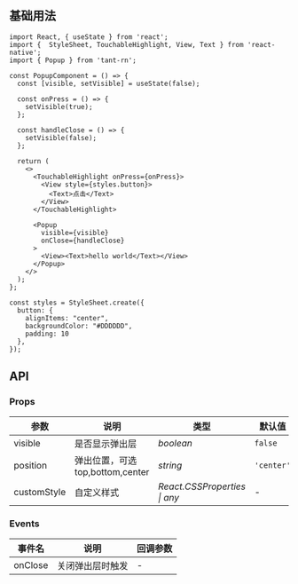 ## 基础用法


```tsx
import React, { useState } from 'react';
import {  StyleSheet, TouchableHighlight, View, Text } from 'react-native';
import { Popup } from 'tant-rn';

const PopupComponent = () => {
  const [visible, setVisible] = useState(false);

  const onPress = () => {
    setVisible(true);
  };

  const handleClose = () => {
    setVisible(false);
  };

  return (
    <>
      <TouchableHighlight onPress={onPress}>
        <View style={styles.button}>
          <Text>点击</Text>
        </View>
      </TouchableHighlight>

      <Popup
        visible={visible}
        onClose={handleClose}
      >
        <View><Text>hello world</Text></View>
      </Popup>
    </>
  );
};

const styles = StyleSheet.create({
  button: {
    alignItems: "center",
    backgroundColor: "#DDDDDD",
    padding: 10
  },
});

```

## API

### Props

| 参数 | 说明 | 类型 | 默认值 |
|------|------|------|------|
| visible | 是否显示弹出层 | *boolean* | `false` |
| position | 弹出位置，可选top,bottom,center | *string* | `'center'` |
| customStyle | 自定义样式 | *React.CSSProperties \| any* | - |

### Events

| 事件名 | 说明 | 回调参数 |
|------|------|------|
| onClose | 关闭弹出层时触发	 | - |